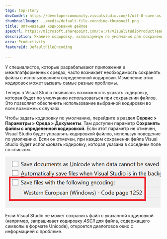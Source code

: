 ```yaml
---
tags: top-story
devComUrl: https://developercommunity.visualstudio.com/t/utf-8-save-as-without-signature-default-request-to/787476
thumbnailImage: ../media/default-file-encoding-thumbnail.png
title: Оптимизация кодирования файлов
specUrl: https://microsoft.sharepoint.com/:w:/t/VisualStudioProductTeam/ESOumqZDXABBpSHpExZWdDgB-uKOrxCDuTjA5Hk8ab1Ddg?e=iYfVep
description: Укажите кодировку, используемую по умолчанию для сохранения файлов в Visual Studio.
area: Productivity
featureId: DefaultFileEncoding

---
```



У специалистов, которые разрабатывают приложения в межплатформенных средах, часто возникает необходимость сохранять файлы с использованием определенной кодировки. Изменение этих кодировок может вызвать самые разные проблемы.

Теперь в Visual Studio появилась возможность указать кодировку, которая будет по умолчанию использоваться при сохранении файлов. Это позволяет обеспечить использование выбранной кодировки во всех возможных случаях.

Чтобы задать кодировку по умолчанию, перейдите в раздел **Сервис > Параметры > Среда > Документы**. Там доступен параметр **Сохранять файлы с определенной кодировкой**. Если этот параметр не отмечен, Visual Studio будет управлять кодировкой файлов, используя поведение по умолчанию. Если он отмечен, при каждом сохранении файла Visual Studio будет использовать кодировку, которая указана в соседнем поле со списком.

![Параметр кодирования файлов по умолчанию в разделе "Сервис"\"Параметры"](../media/default-file-encoding.png)

Если Visual Studio не может сохранить файл с указанной кодировкой (например, запрашивает кодировку *ASCII* для файла, содержащего символы в формате Unicode), откроется диалоговое окно с информацией о проблеме.
